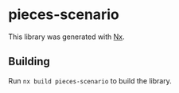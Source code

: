 # pieces-scenario

This library was generated with [Nx](https://nx.dev).

## Building

Run `nx build pieces-scenario` to build the library.
